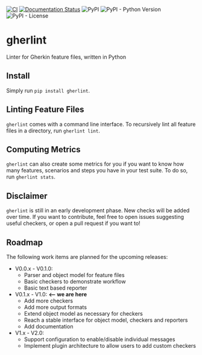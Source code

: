 
[![CI](https://github.com/DudeNr33/gherlint/actions/workflows/CI.yml/badge.svg)](https://github.com/DudeNr33/gherlint/actions/workflows/CI.yml)
[![Documentation Status](https://readthedocs.org/projects/gherlint/badge/?version=latest)](https://gherlint.readthedocs.io/en/latest/?badge=latest)
![PyPI](https://img.shields.io/pypi/v/gherlint)
![PyPI - Python Version](https://img.shields.io/pypi/pyversions/gherlint)
![PyPI - License](https://img.shields.io/pypi/l/gherlint)
# gherlint
Linter for Gherkin feature files, written in Python

## Install
Simply run ``pip install gherlint``.

## Linting Feature Files
``gherlint`` comes with a command line interface.
To recursively lint all feature files in a directory, run ``gherlint lint``.

## Computing Metrics
``gherlint`` can also create some metrics for you if you want to know how many features, scenarios and steps you have
in your test suite. To do so, run ``gherlint stats``.

## Disclaimer
``gherlint`` is still in an early development phase. New checks will be added over time.
If you want to contribute, feel free to open issues suggesting useful checkers, or open a pull request if you want
to!

## Roadmap

The following work items are planned for the upcoming releases:

* V0.0.x - V0.1.0:
    * Parser and object model for feature files
    * Basic checkers to demonstrate workflow
    * Basic text based reporter
* V0.1.x - V1.0: **<-- we are here**
    * Add more checkers
    * Add more output formats
    * Extend object model as necessary for checkers
    * Reach a stable interface for object model, checkers and reporters
    * Add documentation
* V1.x - V2.0:
    * Support configuration to enable/disable individual messages
    * Implement plugin architecture to allow users to add custom checkers
